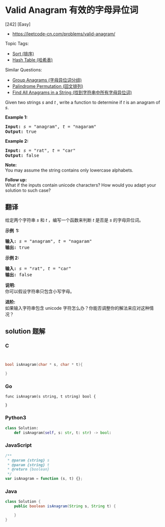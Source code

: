 # Valid Anagram 有效的字母异位词

[242] [Easy]

- https://leetcode-cn.com/problems/valid-anagram/

Topic Tags:

- [Sort (排序)](https://leetcode-cn.com/tag/sort/)
- [Hash Table (哈希表)](https://leetcode-cn.com/tag/hash-table/)

Similar Questions:

- [Group Anagrams (字母异位词分组)](https://leetcode-cn.com/problems/group-anagrams/)
- [Palindrome Permutation (回文排列)](https://leetcode-cn.com/problems/palindrome-permutation/)
- [Find All Anagrams in a String (找到字符串中所有字母异位词)](https://leetcode-cn.com/problems/find-all-anagrams-in-a-string/)

Given two strings _s_ and _t_ , write a function to determine if _t_ is an anagram of _s_.

**Example 1:**

<pre><b>Input:</b> <em>s</em> = "anagram", <em>t</em> = "nagaram"
<b>Output:</b> true
</pre>

**Example 2:**

<pre><b>Input:</b> <em>s</em> = "rat", <em>t</em> = "car"
<b>Output: </b>false
</pre>

**Note:**  
You may assume the string contains only lowercase alphabets.

**Follow up:**  
What if the inputs contain unicode characters? How would you adapt your solution to such case?

## 翻译

给定两个字符串 _s_ 和 _t_ ，编写一个函数来判断 _t_ 是否是 _s_ 的字母异位词。

**示例  1:**

<pre><strong>输入:</strong> <em>s</em> = "anagram", <em>t</em> = "nagaram"
<strong>输出:</strong> true
</pre>

**示例 2:**

<pre><strong>输入:</strong> <em>s</em> = "rat", <em>t</em> = "car"
<strong>输出: </strong>false</pre>

**说明:**  
你可以假设字符串只包含小写字母。

**进阶:**  
如果输入字符串包含 unicode 字符怎么办？你能否调整你的解法来应对这种情况？

## solution 题解

### C

```c


bool isAnagram(char * s, char * t){

}


```

### Go

```golang
func isAnagram(s string, t string) bool {

}
```

### Python3

```python
class Solution:
    def isAnagram(self, s: str, t: str) -> bool:
```

### JavaScript

```javascript
/**
 * @param {string} s
 * @param {string} t
 * @return {boolean}
 */
var isAnagram = function (s, t) {};
```

### Java

```java
class Solution {
    public boolean isAnagram(String s, String t) {

    }
}
```
